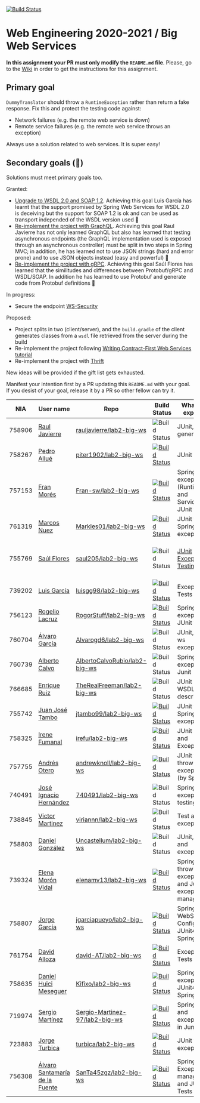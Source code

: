 [![Build Status](https://travis-ci.com/UNIZAR-30246-WebEngineering/lab2-big-ws.svg?branch=master)](https://travis-ci.com/UNIZAR-30246-WebEngineering/lab2-big-ws)
# Web Engineering 2020-2021 / Big Web Services
**In this assignment your PR must only modify the `README.md` file**. Please, go to the [Wiki](https://github.com/UNIZAR-30246-WebEngineering/lab2-big-ws/wiki) in order to get the instructions for this assignment.


## Primary goal

`DummyTranslator` should throw a `RuntimeException` rather than return a fake response.
Fix this and protect the testing code against:

- Network failures (e.g. the remote web service is down)
- Remote service failures (e.g. the remote web service throws an exception)

Always use a solution related to web services. It is super easy!

## Secondary goals (:gift:)

Solutions must meet primary goals too. 

Granted:
- [Upgrade to WSDL 2.0 and SOAP 1.2](https://github.com/luisgg98/lab2-big-ws/tree/WSDL2.0_AND_SOAP1.2). Achieving this goal Luis García has learnt that the support promised by Spring Web Services for WSDL 2.0 is deceiving but the support for SOAP 1.2 is ok and can be used as transport independed of the WSDL version used :gift:
- [Re-implement the project with GraphQL](https://github.com/rauljavierre/lab2-big-ws/tree/test). Achieving this goal Raul Javierre has not only learned GraphQL but also has learned that testing asynchronous endpoints (the GraphQL implementation used is exposed through an asynchronous controller) must be split in two steps in Spring MVC; in addition, he has learned not to use JSON strings (hard and error prone) and to use JSON objects instead (easy and powerful) :gift:  
- [Re-implement the project with gRPC](https://github.com/saul205/lab2-big-ws/tree/gift). Achieving this goal Saúl Flores has learned that the similitudes and differences between Protobuf/gRPC and WSDL/SOAP. In addition he has learned to use Protobuf and generate code from Protobuf definitions :gift: 

In progress:

- Secure the endpoint [WS-Security](https://docs.spring.io/spring-ws/docs/3.0.10.RELEASE/reference/#security)

Proposed:

- Project splits in two (client/server), and the `build.gradle` of the client generates classes from a `wsdl` file retrieved from the server during the build 
- Re-implement the project following [Writing Contract-First Web Services tutorial](https://docs.spring.io/spring-ws/docs/3.0.10.RELEASE/reference/#tutorial)
- Re-implement the project with [Thrift](https://github.com/aatarasoff/spring-thrift-starter)

New ideas will be provided if the gift list gets exhausted.

Manifest your intention first by a PR updating this `README.md` with your goal.
If you desist of your goal, release it by a PR so other fellow can try it. 

|NIA    | User name | Repo | Build Status | What was explored | Review for :gift: | Score
|-------|-----------|------|--------------|-------------------|----------------------|--------
|758906 |[Raul Javierre](https://github.com/rauljavierre)|[rauljavierre/lab2-big-ws](https://github.com/rauljavierre/lab2-big-ws/tree/test)|![Build Status](https://travis-ci.com/rauljavierre/lab2-big-ws.svg)|JUnit, code generation|Re-implement the project with [GraphQL](https://www.graphql-java.com/tutorials/getting-started-with-spring-boot/)| :gift:
|758267 |[Pedro Allué](https://github.com/piter1902)|[piter1902/lab2-big-ws](https://github.com/piter1902/lab2-big-ws/tree/test) |  [![Build Status](https://travis-ci.com/piter1902/lab2-big-ws.svg?branch=test)](https://travis-ci.com/piter1902/lab2-big-ws)    |  JUnit Tests     |                      |
|757153 |[Fran Morés](https://github.com/Fran-sw)|[Fran-sw/lab2-big-ws](https://github.com/Fran-sw/lab2-big-ws/tree/test) |[![Build Status](https://travis-ci.com/Fran-sw/lab2-big-ws.svg)](https://travis-ci.com/Fran-sw/lab2-big-ws)       | Spring exceptions (Runtime and Service), JUnit tests|                      |
|761319 |[Marcos Nuez](https://github.com/Markles01)|[Markles01/lab2-big-ws](https://github.com/Markles01/lab2-big-ws/tree/test) |[![Build Status](https://travis-ci.com/Markles01/lab2-big-ws.svg)](https://travis-ci.com/Markles01/lab2-big-ws)       | JUnit tests, Spring exceptions|                      |
|755769 |[Saúl Flores](https://github.com/saul205)|[saul205/lab2-big-ws](https://github.com/saul205/lab2-big-ws/tree/test)|![Build Status](https://travis-ci.com/saul205/lab2-big-ws.svg?branch=test)|[JUnit Exception Testing](https://github.com/junit-team/junit4/wiki/Exception-testing)| Re-implement the project with [gRPC](https://yidongnan.github.io/grpc-spring-boot-starter/en/) [saul205/lab2-big-ws/gift](https://github.com/saul205/lab2-big-ws/tree/gift) | :gift:
|739202 |[Luis García](https://github.com/luisgg98)|[luisgg98/lab2-big-ws](https://github.com/luisgg98/lab2-big-ws/) |  [![Build Status](https://travis-ci.com/luisgg98/lab2-big-ws.svg)](https://travis-ci.com/luisgg98/lab2-big-ws)    |  Exception Tests  |  [Upgrade to WSDL 2.0 and SOAP 1.2](https://github.com/luisgg98/lab2-big-ws/tree/WSDL2.0_AND_SOAP1.2) | :gift: |  
|756123 |[Rogelio Lacruz](https://github.com/RogorStuff)|[RogorStuff/lab2-big-ws](https://github.com/RogorStuff/lab2-big-ws/tree/test) |[![Build Status](https://travis-ci.org/RogorStuff/lab2-big-ws.svg)](https://travis-ci.org/RogorStuff/lab2-big-ws)    | Spring exceptions, JUnit tests |                      |
|760704 |[Álvaro García](https://github.com/Alvarogd6)|[Alvarogd6/lab2-big-ws](https://github.com/Alvarogd6/lab2-big-ws/tree/test)|![Build Status](https://travis-ci.com/Alvarogd6/lab2-big-ws.svg?branch=test)|JUnit, Spring ws exceptions|    |
|760739 |[Alberto Calvo](https://github.com/AlbertoCalvoRubio)|[AlbertoCalvoRubio/lab2-big-ws](https://github.com/AlbertoCalvoRubio/lab2-big-ws/tree/test)|![Build Status](https://travis-ci.com/AlbertoCalvoRubio/lab2-big-ws.svg?branch=test)|Spring Ws exceptions, Junit|                      |
|766685 |[Enrique Ruiz](https://github.com/TheRealFreeman) | [TheRealFreeman/lab2-big-ws](https://github.com/TheRealFreeman/lab2-big-ws/tree/test) | ![Build Status](https://api.travis-ci.com/TheRealFreeman/lab2-big-ws.svg?branch=test) | JUnit and WSDL description |                      |
|755742 |[Juan José Tambo](https://github.com/jtambo99)|[jtambo99/lab2-big-ws](https://github.com/jtambo99/lab2-big-ws/tree/test)|[![Build Status](https://travis-ci.com/jtambo99/lab2-big-ws.svg?branch=test)](https://travis-ci.com/jtambo99/lab2-big-ws) | JUnit test & Spring exceptions |                         | 
|758325 |[Irene Fumanal](https://github.com/irefu)|[irefu/lab2-big-ws](https://github.com/irefu/lab2-big-ws/tree/test) |  [![Build Status](https://travis-ci.org/irefu/lab2-big-ws.svg?branch=test)](https://travis-ci.org/github/irefu/lab2-big-ws)    |  JUnit Tests and Exception    |                      |
|757755 |[Andrés Otero](https://github.com/andrewknoll)|[andrewknoll/lab2-big-ws](https://github.com/andrewknoll/lab2-big-ws/tree/test) |  [![Build Status](https://travis-ci.com/andrewknoll/lab2-big-ws.svg?branch=test)](https://travis-ci.com/github/andrewknoll/lab2-big-ws)    |  JUnit tests, thrown exceptions (by Spring)    |                      |
|740491 |[José Ignacio Hernández](https://github.com/740491)|[740491/lab2-big-ws](https://github.com/740491/lab2-big-ws/tree/test)| ![Build Status](https://travis-ci.com/740491/lab2-big-ws.svg) | Spring exceptions, testing | | 
|738845 |[Victor Martinez](https://github.com/viriannn)|[viriannn/lab2-big-ws](https://github.com/viriannn/lab2-big-ws/tree/test)|![Build Status](https://travis-ci.com/viriannn/lab2-big-ws.svg?branch=test)| Test and exceptions |                      |
|758803 |[Daniel González](https://github.com/Uncastellum/)|[Uncastellum/lab2-big-ws](https://github.com/Uncastellum/lab2-big-ws/tree/test)|![Build Status](https://travis-ci.com/Uncastellum/lab2-big-ws.svg?branch=test)| JUnit, tests and exceptions |                      |
|739324 |[Elena Morón Vidal](https://github.com/elenamv13/) | [elenamv13/lab2-big-ws](https://github.com/elenamv13/lab2-big-ws/tree/test) | [![Build Status](https://travis-ci.com/elenamv13/lab1-git-race.svg)](https://travis-ci.com/elenamv13/lab1-git-race) | Spring throwing exceptions and Junit exception management  |              |                   |                      |
|758807 |[Jorge García](https://github.com/jgarciapueyo/) | [jgarciapueyo/lab2-big-ws](https://github.com/jgarciapueyo/lab2-big-ws/tree/test) | [![Build Status](https://travis-ci.com/jgarciapueyo/lab2-big-ws.svg?branch=test)](https://travis-ci.com/jgarciapueyo/lab2-big-ws) | Spring WebServices Config, JUnit4 and Spring Test | Secure the endpoint [WS-Security](https://docs.spring.io/spring-ws/docs/3.0.10.RELEASE/reference/#security) | |
|761754 |[David Alloza](https://github.com/david-AT)|[david-AT/lab2-big-ws](https://github.com/david-AT/lab2-big-ws/tree/test) |[![Build Status](https://travis-ci.com/david-AT/lab2-big-ws.svg?branch=test)](https://travis-ci.com/david-AT/lab2-big-ws)       | Exception Tests|                      |
|758635 |[Daniel Huici Meseguer](https://github.com/Kifixo) | [Kifixo/lab2-big-ws](https://github.com/Kifixo/lab2-big-ws/tree/test) | [![Build Status](https://travis-ci.com/Kifixo/lab2-big-ws.svg?branch=test)](https://travis-ci.com/Kifixo/lab2-big-ws) | Spring exceptions, JUnit4 and Spring Test |                      |
|719974 |[Sergio Martínez](https://github.com/Sergio-Martinez-97) | [Sergio-Martinez-97/lab2-big-ws](https://github.com/Sergio-Martinez-97/lab2-big-ws/tree/test) | [![Build Status](https://travis-ci.com/Sergio-Martinez-97/lab2-big-ws.svg?branch=test)](https://travis-ci.com/Sergio-Martinez-97/lab2-big-ws) | Spring Test and exceptions in Junit | | |
|723883 |[Jorge Turbica](https://github.com/turbica) | [turbica/lab2-big-ws](https://github.com/turbica/lab2-big-ws/tree/test) | [![Build Status](https://travis-ci.com/turbica/lab2-big-ws.svg?branch=test)](https://travis-ci.com/turbica/lab2-big-ws) | JUnit test exceptions | | |
|756308 |[Álvaro Santamaría de la Fuente](https://github.com/SanTa45zgz) | [SanTa45zgz/lab2-big-ws](https://github.com/SanTa45zgz/lab2-big-ws/tree/test) | [![Build Status](https://travis-ci.com/SanTa45zgz/lab2-big-ws.svg?branch=test)](https://travis-ci.com/SanTa45zgz/lab2-big-ws) | Spring Exceptions management and JUnit Tests | | |